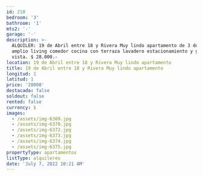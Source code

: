```yaml
---
id: 210
bedroom: '3'
bathroom: '1'
mts2: '-'
garage: '-'
description: >-
  ALQUILER: 19 de Abril entre 18 y Rivera Muy lindo apartamento de 3 dormitorios
  amplio living comedor cocina con terraza lavadero estacionamiento y gran
  vista. $ 28.000.-
location: 19 de Abril entre 18 y Rivera Muy lindo apartamento
title: 19 de Abril entre 18 y Rivera Muy lindo apartamento
longitud: 1
latitud: 1
price: '28000'
destacada: false
soldout: false
rented: false
currency: $
images:
  - /assets/img-6369.jpg
  - /assets/img-6370.jpg
  - /assets/img-6372.jpg
  - /assets/img-6373.jpg
  - /assets/img-6374.jpg
  - /assets/img-6375.jpg
propertyType: apartamentos
listType: alquileres
date: 'July 7, 2022 10:21 AM'
---
```


